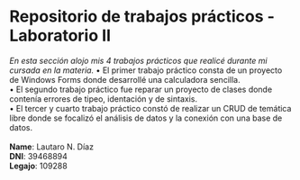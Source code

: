 # Repositorio de trabajos prácticos - Laboratorio II
<i>En esta sección alojo mis 4 trabajos prácticos que realicé durante mi cursada en la materia.</i>
• El primer trabajo práctico consta de un proyecto de Windows Forms donde desarrollé una calculadora sencilla.</br>
• El segundo trabajo práctico fue reparar un proyecto de clases donde contenía errores de tipeo, identación y de sintaxis.</br>
• El tercer y cuarto trabajo práctico constó de realizar un CRUD de temática libre donde se focalizó el análisis de datos y la conexión con una base de datos.</br>
</br>
<b>Name</b>: Lautaro N. Díaz</br>
<b>DNI</b>: 39468894</br>
<b>Legajo</b>: 109288</br>
</br>

